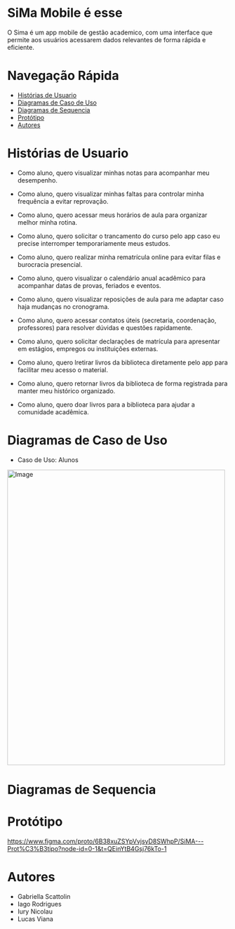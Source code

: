 # SiMa Mobile é esse
O Sima é um app mobile de gestão academico, com uma interface que permite aos usuários acessarem dados relevantes de forma rápida e eficiente.

# Navegação Rápida
* [ Histórias de Usuario ](#Histórias-de-Usuario)
* [ Diagramas de Caso de Uso ](#Diagramas-de-Caso-de-Uso)
* [ Diagramas de Sequencia ](#Diagramas-de-Sequencia)
* [ Protótipo ](#Protótipo)
* [ Autores ](#Autores)

# Histórias de Usuario

* Como aluno, quero visualizar minhas
notas para acompanhar meu desempenho.

* Como aluno, quero visualizar minhas faltas para controlar minha frequência a evitar reprovação.

* Como aluno, quero acessar meus horários de aula para organizar melhor minha rotina.

* Como aluno, quero solicitar o trancamento do curso pelo app caso eu precise interromper
temporariamente meus estudos.

* Como aluno, quero realizar minha rematrícula online para evitar filas e burocracia presencial.

* Como aluno, quero visualizar o calendário anual acadêmico para acompanhar datas de provas, feriados e eventos.

* Como aluno, quero visualizar reposições de aula para me adaptar caso haja mudanças no cronograma.

* Como aluno, quero acessar contatos úteis
(secretaria, coordenação, professores) para resolver dúvidas e questões rapidamente.

* Como aluno, quero solicitar declarações de matrícula para apresentar em estágios, empregos ou instituições externas.

* Como aluno, quero lretirar livros da biblioteca diretamente pelo app para facilitar meu acesso o material.

* Como aluno, quero retornar livros da biblioteca de forma registrada para manter meu histórico organizado.

* Como aluno, quero doar livros para a biblioteca para ajudar a comunidade acadêmica.

# Diagramas de Caso de Uso
* Caso de Uso: Alunos
<img width="496" height="673" alt="Image" src="https://github.com/user-attachments/assets/bd0f158d-12b8-4fba-92ef-3d46d9fa8a06" />


# Diagramas de Sequencia


# Protótipo

https://www.figma.com/proto/6B38xuZSYpVvjsyD8SWhpP/SiMA---Prot%C3%B3tipo?node-id=0-1&t=QEinYtB4Gsj76kTo-1

# Autores
* Gabriella Scattolin
* Iago Rodrigues
* Iury Nicolau
* Lucas Viana


